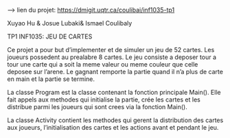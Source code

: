 --> lien du projet: https://dmigit.uqtr.ca/coulibai/inf1035-tp1

Xuyao Hu &
Josue Lubaki&
Ismael Coulibaly


TP1 INF1035: JEU DE CARTES



Ce projet a pour but d’implementer et de simuler un jeu de 52 cartes. Les joueurs possedent au prealabre 8 cartes. Le jeu consiste a deposer tour a tour une carte qui a soit la meme valeur ou meme couleur que celle deposee sur l’arene. Le gagnant remporte la partie quand il n’a plus de carte en main et la partie se termine.


La classe Program est la classe contenant la fonction principale Main(). Elle fait appels aux methodes qui initialise la partie, crée les cartes et les distribue parmi les joueurs qui sont crees via la fonction Main().

La classe Activity contient les methodes qui gerent la distribution des cartes aux joueurs, l’initialisation des cartes et les actions avant et pendant le jeu.


